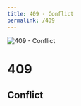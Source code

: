 ```yaml
---
title: 409 - Conflict
permalink: /409
---
```

<div>
    <img src="http://i.imgur.com/dVoVAod.jpg" alt="409 - Conflict" />
    <h1>409</h1>
    <h2>Conflict</h2>
</div>
